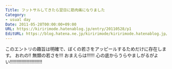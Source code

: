 ```yaml
---
Title: フットサルしてきたら翌日に筋肉痛になりました
Category:
- usual day
Date: 2011-05-28T00:00:00+09:00
URL: https://kiririmode.hatenablog.jp/entry/20110528/p1
EditURL: https://blog.hatena.ne.jp/kiririmode/kiririmode.hatenablog.jp/atom/entry/8454420450078211045
---
```


このエントリの趣旨は明確で、ぼくの若さをアッピールするためだけに存在します。
おれの!! 無類の若さを!!! おまえらは!!!!!! 心の底からうらやましがるがよい!!!!!!!!!!!!!!!!!!!!!!!!!
